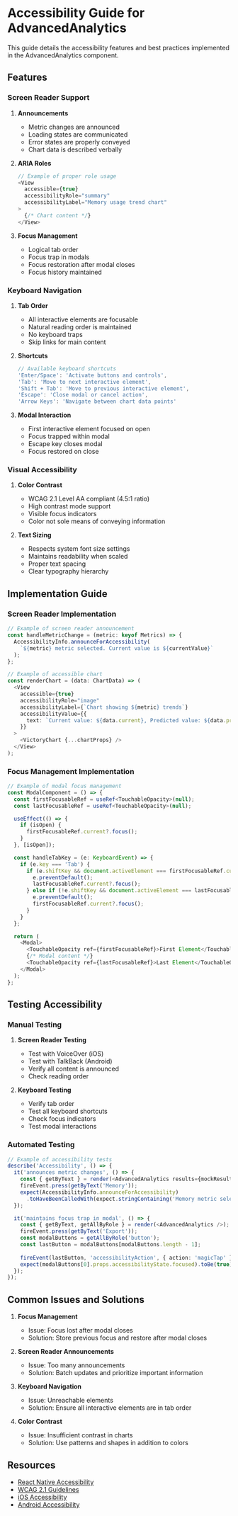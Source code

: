 # Accessibility Guide for AdvancedAnalytics

This guide details the accessibility features and best practices implemented in the AdvancedAnalytics component.

## Features

### Screen Reader Support

1. **Announcements**
   - Metric changes are announced
   - Loading states are communicated
   - Error states are properly conveyed
   - Chart data is described verbally

2. **ARIA Roles**
   ```typescript
   // Example of proper role usage
   <View
     accessible={true}
     accessibilityRole="summary"
     accessibilityLabel="Memory usage trend chart"
   >
     {/* Chart content */}
   </View>
   ```

3. **Focus Management**
   - Logical tab order
   - Focus trap in modals
   - Focus restoration after modal closes
   - Focus history maintained

### Keyboard Navigation

1. **Tab Order**
   - All interactive elements are focusable
   - Natural reading order is maintained
   - No keyboard traps
   - Skip links for main content

2. **Shortcuts**
   ```typescript
   // Available keyboard shortcuts
   'Enter/Space': 'Activate buttons and controls',
   'Tab': 'Move to next interactive element',
   'Shift + Tab': 'Move to previous interactive element',
   'Escape': 'Close modal or cancel action',
   'Arrow Keys': 'Navigate between chart data points'
   ```

3. **Modal Interaction**
   - First interactive element focused on open
   - Focus trapped within modal
   - Escape key closes modal
   - Focus restored on close

### Visual Accessibility

1. **Color Contrast**
   - WCAG 2.1 Level AA compliant (4.5:1 ratio)
   - High contrast mode support
   - Visible focus indicators
   - Color not sole means of conveying information

2. **Text Sizing**
   - Respects system font size settings
   - Maintains readability when scaled
   - Proper text spacing
   - Clear typography hierarchy

## Implementation Guide

### Screen Reader Implementation

```typescript
// Example of screen reader announcement
const handleMetricChange = (metric: keyof Metrics) => {
  AccessibilityInfo.announceForAccessibility(
    `${metric} metric selected. Current value is ${currentValue}`
  );
};

// Example of accessible chart
const renderChart = (data: ChartData) => (
  <View
    accessible={true}
    accessibilityRole="image"
    accessibilityLabel={`Chart showing ${metric} trends`}
    accessibilityValue={{
      text: `Current value: ${data.current}, Predicted value: ${data.predicted}`
    }}
  >
    <VictoryChart {...chartProps} />
  </View>
);
```

### Focus Management Implementation

```typescript
// Example of modal focus management
const ModalComponent = () => {
  const firstFocusableRef = useRef<TouchableOpacity>(null);
  const lastFocusableRef = useRef<TouchableOpacity>(null);

  useEffect(() => {
    if (isOpen) {
      firstFocusableRef.current?.focus();
    }
  }, [isOpen]);

  const handleTabKey = (e: KeyboardEvent) => {
    if (e.key === 'Tab') {
      if (e.shiftKey && document.activeElement === firstFocusableRef.current) {
        e.preventDefault();
        lastFocusableRef.current?.focus();
      } else if (!e.shiftKey && document.activeElement === lastFocusableRef.current) {
        e.preventDefault();
        firstFocusableRef.current?.focus();
      }
    }
  };

  return (
    <Modal>
      <TouchableOpacity ref={firstFocusableRef}>First Element</TouchableOpacity>
      {/* Modal content */}
      <TouchableOpacity ref={lastFocusableRef}>Last Element</TouchableOpacity>
    </Modal>
  );
};
```

## Testing Accessibility

### Manual Testing

1. **Screen Reader Testing**
   - Test with VoiceOver (iOS)
   - Test with TalkBack (Android)
   - Verify all content is announced
   - Check reading order

2. **Keyboard Testing**
   - Verify tab order
   - Test all keyboard shortcuts
   - Check focus indicators
   - Test modal interactions

### Automated Testing

```typescript
// Example of accessibility tests
describe('Accessibility', () => {
  it('announces metric changes', () => {
    const { getByText } = render(<AdvancedAnalytics results={mockResults} />);
    fireEvent.press(getByText('Memory'));
    expect(AccessibilityInfo.announceForAccessibility)
      .toHaveBeenCalledWith(expect.stringContaining('Memory metric selected'));
  });

  it('maintains focus trap in modal', () => {
    const { getByText, getAllByRole } = render(<AdvancedAnalytics />);
    fireEvent.press(getByText('Export'));
    const modalButtons = getAllByRole('button');
    const lastButton = modalButtons[modalButtons.length - 1];
    
    fireEvent(lastButton, 'accessibilityAction', { action: 'magicTap' });
    expect(modalButtons[0].props.accessibilityState.focused).toBe(true);
  });
});
```

## Common Issues and Solutions

1. **Focus Management**
   - Issue: Focus lost after modal closes
   - Solution: Store previous focus and restore after modal closes

2. **Screen Reader Announcements**
   - Issue: Too many announcements
   - Solution: Batch updates and prioritize important information

3. **Keyboard Navigation**
   - Issue: Unreachable elements
   - Solution: Ensure all interactive elements are in tab order

4. **Color Contrast**
   - Issue: Insufficient contrast in charts
   - Solution: Use patterns and shapes in addition to colors

## Resources

- [React Native Accessibility](https://reactnative.dev/docs/accessibility)
- [WCAG 2.1 Guidelines](https://www.w3.org/WAI/WCAG21/quickref/)
- [iOS Accessibility](https://developer.apple.com/accessibility/)
- [Android Accessibility](https://developer.android.com/guide/topics/ui/accessibility) 